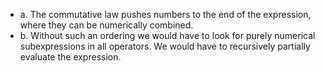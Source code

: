 
- a. The commutative law pushes numbers to the end of the expression, where
     they can be numerically combined.
- b. Without such an ordering we would have to look for purely numerical
     subexpressions in all operators. We would have to recursively partially
     evaluate the expression.
